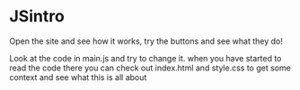 # JSintro

Open the site and see how it works, try the buttons and see what they do!

Look at the code in main.js and try to change it. when you have started to read the code there you can check out index.html and style.css to get some context and see what this is all about